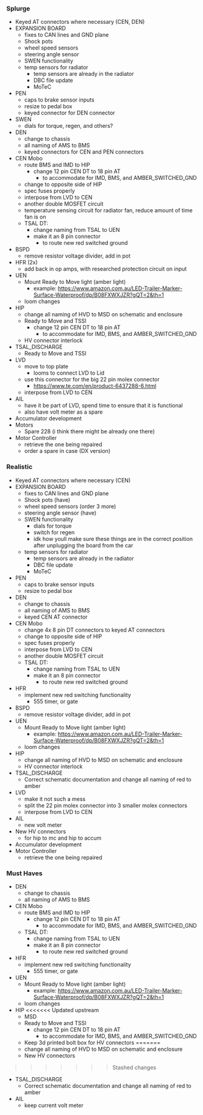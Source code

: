 
### Splurge
- Keyed AT connectors where necessary (CEN, DEN)
- EXPANSION BOARD
	- fixes to CAN lines and GND plane
	- Shock pots
	- wheel speed sensors
	- steering angle sensor
	- SWEN functionality
	- temp sensors for radiator 
		- temp sensors are already in the radiator 
		- DBC file update
		- MoTeC
- PEN
	- caps to brake sensor inputs
	- resize to pedal box
	- keyed connector for DEN connector
- SWEN 
	- dials for torque, regen, and others?
- DEN
	- change to chassis
	- all naming of AMS to BMS
	- keyed connectors for CEN and PEN connectors
- CEN Mobo
	- route BMS and IMD to HIP
		- change 12 pin CEN DT to 18 pin AT
			- to accommodate for IMD, BMS, and AMBER_SWITCHED_GND
	- change to opposite side of HIP
	- spec fuses properly
	- interpose from LVD to CEN
	- another double MOSFET circuit 
	- temperature sensing circuit for radiator fan, reduce amount of time fan is on
	- TSAL DT:
		- change naming from TSAL to UEN
		- make it an 8 pin connector
			- to route new red switched ground
- BSPD 
	- remove resistor voltage divider, add in pot
- HFR (2x)
	- add back in op amps, with researched protection circuit on input
- UEN
	-  Mount Ready to Move light (amber light)
		- example: https://www.amazon.com.au/LED-Trailer-Marker-Surface-Waterproof/dp/B08FXWXJZR?gQT=2&th=1
	- loom changes
- HIP 
	- change all naming of HVD to MSD on schematic and enclosure
	- Ready to Move and TSSI
		- change 12 pin CEN DT to 18 pin AT
			- to accommodate for IMD, BMS, and AMBER_SWITCHED_GND
	- HV connector interlock 
- TSAL_DISCHARGE
	- Ready to Move and TSSI
- LVD
	- move to top plate 
		- looms to connect LVD to Lid
	- use this connector for the big 22 pin molex connector
		- https://www.te.com/en/product-6437288-6.html
	- interpose from LVD to CEN
- AIL
	- have it be part of LVD, spend time to ensure that it is functional
	- also have volt meter as a spare
- Accumulator development
- Motors
	- Spare 228 (i think there might be already one there)
- Motor Controller
	- retrieve the one being repaired
	- order a spare in case (DX version)

### Realistic 
- Keyed AT connectors where necessary (CEN)
- EXPANSION BOARD
	- fixes to CAN lines and GND plane
	- Shock pots (have)
	- wheel speed sensors (order 3 more)
	- steering angle sensor (have)
	- SWEN functionality
		- dials for torque
		- switch for regen
		- idk how youll make sure these things are in the correct position after unplugging the board from the car
	- temp sensors for radiator 
		- temp sensors are already in the radiator 
		- DBC file update
		- MoTeC
- PEN
	- caps to brake sensor inputs
	- resize to pedal box
- DEN
	- change to chassis
	- all naming of AMS to BMS
	- keyed CEN AT connector
- CEN Mobo
	- change 4x 8 pin DT connectors to keyed AT connectors
	- change to opposite side of HIP
	- spec fuses properly
	- interpose from LVD to CEN
	- another double MOSFET circuit 
	- TSAL DT:
		- change naming from TSAL to UEN
		- make it an 8 pin connector
			- to route new red switched ground
- HFR
	- implement new red switching functionality 
		- 555 timer, or gate
- BSPD 
	- remove resistor voltage divider, add in pot
- UEN
	-  Mount Ready to Move light (amber light)
		- example: https://www.amazon.com.au/LED-Trailer-Marker-Surface-Waterproof/dp/B08FXWXJZR?gQT=2&th=1
	- loom changes
- HIP 
	- change all naming of HVD to MSD on schematic and enclosure
	- HV connector interlock 
- TSAL_DISCHARGE
	- Correct schematic documentation and change all naming of red to amber
- LVD
	- make it not such a mess
	- split the 22 pin molex connector into 3 smaller molex connectors
	- interpose from LVD to CEN
- AIL
	- new volt meter
- New HV connectors
	- for hip to mc and hip to accum
- Accumulator development
- Motor Controller
	- retrieve the one being repaired

### Must Haves
- DEN
	- change to chassis
	- all naming of AMS to BMS
- CEN Mobo
	- route BMS and IMD to HIP
		- change 12 pin CEN DT to 18 pin AT
			- to accommodate for IMD, BMS, and AMBER_SWITCHED_GND
	- TSAL DT:
		- change naming from TSAL to UEN
		- make it an 8 pin connector
			- to route new red switched ground
- HFR
	- implement new red switching functionality 
		- 555 timer, or gate
- UEN
	-  Mount Ready to Move light (amber light)
		- example: https://www.amazon.com.au/LED-Trailer-Marker-Surface-Waterproof/dp/B08FXWXJZR?gQT=2&th=1
	- loom changes
- HIP 
<<<<<<< Updated upstream
	- MSD
	- Ready to Move and TSSI
		- change 12 pin CEN DT to 18 pin AT
			- to accommodate for IMD, BMS, and AMBER_SWITCHED_GND
	- Keep 3d printed bolt box for HV connectors
=======
	- change all naming of HVD to MSD on schematic and enclosure
	- New HV connectors
>>>>>>> Stashed changes
- TSAL_DISCHARGE
	- Correct schematic documentation and change all naming of red to amber
- AIL
	- keep current volt meter

